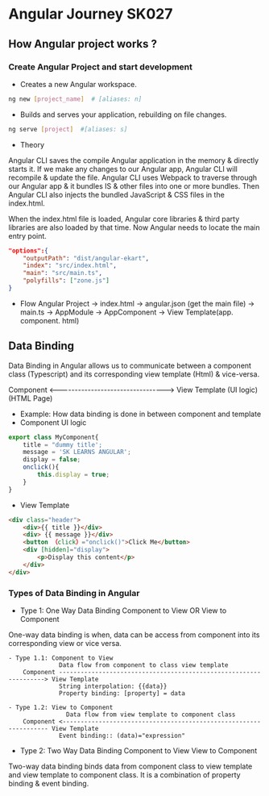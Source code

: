 # Angular Journey SK027

## How Angular project works ?

### Create Angular Project and start development

- Creates a new Angular workspace.

```bash
ng new [project_name]  # [aliases: n]
```

- Builds and serves your application, rebuilding on file changes.

```bash
ng serve [project]  #[aliases: s]
```

- Theory

Angular CLI saves the compile Angular application in the memory & directly starts it. If we make any changes to our Angular app, Angular CLI will recompile & update the file. Angular CLI uses Webpack to traverse through our Angular app & it bundles IS & other files into one or more bundles. Then Angular CLI also injects the bundled JavaScript & CSS files in the index.html.

When the index.html file is loaded, Angular core libraries & third party libraries are also loaded by that time. Now Angular needs to locate the main entry point.

```json
"options":{
    "outputPath": "dist/angular-ekart",
    "index": "src/index.html",
    "main": "src/main.ts",
    "polyfills": ["zone.js"]
}
```

- Flow
  Angular Project -> index.html -> angular.json (get the main file) -> main.ts -> AppModule -> AppComponent -> View Template(app. component. html)

## Data Binding

Data Binding in Angular allows us to communicate between a component class (Typescript) and its corresponding view template (Html) & vice-versa.

Component <---------------------------------> View Template
(UI logic) (HTML Page)

- Example: How data binding is done in between component and template
- Component UI logic

```typescript
export class MyComponent{
    title = "dummy title';
    message = 'SK LEARNS ANGULAR';
    display = false;
    onclick(){
        this.display = true;
    }
}
```

- View Template

```html
<div class="header">
    <div>{{ title }}</div>
    <div> {{ message }}</div>
    <button （click）="onclick()">Click Me</button>
    <div [hidden]="display">
        <p>Display this content</p>
    </div>
</div>
```

### Types of Data Binding in Angular

- Type 1: One Way Data Binding 
Component to View OR View to Component

One-way data binding is when, data can be access from component into its corresponding view or vice versa.


    - Type 1.1: Component to View
                  Data flow from component to class view template
        Component ------------------------------------------------------------------> View Template
                  String interpolation: {{data}}
                  Property binding: [property] = data
    
    - Type 1.2: View to Component
                    Data flow from view template to component class
        Component <------------------------------------------------------------------ View Template
                  Event binding:: (data)="expression"


- Type 2: Two Way Data Binding
Component to View View to Component

Two-way data binding binds data from component class to view template and view template to component class. It is a combination of property binding & event binding.
